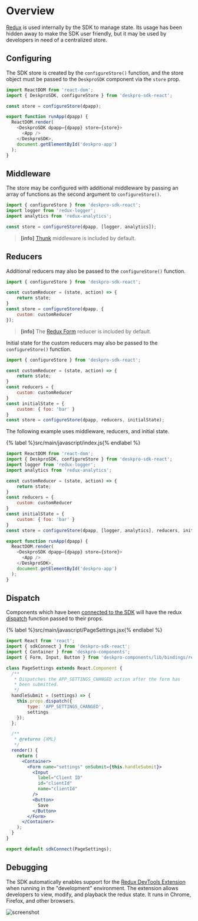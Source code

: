 Overview
========
[Redux](http://redux.js.org/) is used internally by the SDK to manage state. Its usage has been hidden away to make the SDK user friendly, but it may be used by developers in need of a centralized store.

## Configuring
The SDK store is created by the `configureStore()` function, and the store object must be passed to the `DeskproSDK` component via the `store` prop.

```js
import ReactDOM from 'react-dom';
import { DeskproSDK, configureStore } from 'deskpro-sdk-react';

const store = configureStore(dpapp);

export function runApp(dpapp) {
  ReactDOM.render(
    <DeskproSDK dpapp={dpapp} store={store}>
      <App />
    </DeskproSDK>,
    document.getElementById('deskpro-app')
  );
}
```

## Middleware
The store may be configured with additional middleware by passing an array of functions as the second argument to `configureStore()`.

```js
import { configureStore } from 'deskpro-sdk-react';
import logger from 'redux-logger';
import analytics from 'redux-analytics';

const store = configureStore(dpapp, [logger, analytics]);
```

> **[info]**
> [Thunk](https://github.com/gaearon/redux-thunk) middleware is included by default.

## Reducers
Additional reducers may also be passed to the `configureStore()` function.

```js
import { configureStore } from 'deskpro-sdk-react';

const customReducer = (state, action) => {
    return state;
}
const store = configureStore(dpapp, {
    custom: customReducer
});
```

> **[info]**
> The [Redux Form](https://redux-form.com/7.1.0/) reducer is included by default.

Initial state for the custom reducers may also be passed to the `configureStore()` function.

```js
import { configureStore } from 'deskpro-sdk-react';

const customReducer = (state, action) => {
    return state;
}
const reducers = {
    custom: customReducer
}
const initialState = {
    custom: { foo: 'bar' }
}
const store = configureStore(dpapp, reducers, initialState);
```

The following example uses middleware, reducers, and initial state.

{% label %}src/main/javascript/index.js{% endlabel %}
```js
import ReactDOM from 'react-dom';
import { DeskproSDK, configureStore } from 'deskpro-sdk-react';
import logger from 'redux-logger';
import analytics from 'redux-analytics';

const customReducer = (state, action) => {
    return state;
}
const reducers = {
    custom: customReducer
}
const initialState = {
    custom: { foo: 'bar' }
}
const store = configureStore(dpapp, [logger, analytics], reducers, initialState);

export function runApp(dpapp) {
  ReactDOM.render(
    <DeskproSDK dpapp={dpapp} store={store}>
      <App />
    </DeskproSDK>,
    document.getElementById('deskpro-app')
  );
}
```

## Dispatch
Components which have been [connected to the SDK](/api/props/connecting.md) will have the redux [dispatch](http://redux.js.org/docs/api/Store.html#dispatch) function passed to their props.

{% label %}src/main/javascript/PageSettings.jsx{% endlabel %}
```jsx
import React from 'react';
import { sdkConnect } from 'deskpro-sdk-react';
import { Container } from 'deskpro-components';
import { Form, Input, Button } from 'deskpro-components/lib/bindings/redux-form';

class PageSettings extends React.Component {
  /**
   * Dispatches the APP_SETTINGS_CHANGED action after the form has
   * been submitted.
   */
  handleSubmit = (settings) => {
    this.props.dispatch({
        type: 'APP_SETTINGS_CHANGED',
        settings
    });
  };

  /**
   * @returns {XML}
   */
  render() {
    return (
      <Container>
        <Form name="settings" onSubmit={this.handleSubmit}>
          <Input
            label="Client ID"
            id="clientId"
            name="clientId"
          />
          <Button>
            Save
          </Button>
        </Form>
      </Container>
    );
  }
}

export default sdkConnect(PageSettings);
```

## Debugging
The SDK automatically enables support for the [Redux DevTools Extension](https://github.com/zalmoxisus/redux-devtools-extension) when running in the "development" environment. The extension allows developers to view, modify, and playback the redux state. It runs in Chrome, Firefox, and other browsers.

![screenshot](https://cloud.githubusercontent.com/assets/7957859/18002950/aacb82fc-6b93-11e6-9ae9-609862c18302.png)
